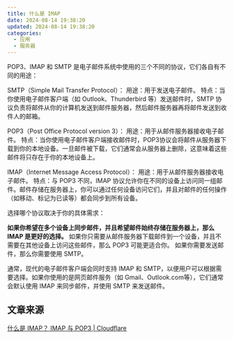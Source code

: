 ```yaml
---
title: 什么是 IMAP
date: 2024-08-14 19:38:20
updated: 2024-08-14 19:38:20
categories:
  - 应用
  - 服务器
---
```


POP3、IMAP 和 SMTP 是电子邮件系统中使用的三个不同的协议，它们各自有不同的用途：

SMTP（Simple Mail Transfer Protocol）：
用途：用于发送电子邮件。
特点：当你使用电子邮件客户端（如 Outlook、Thunderbird 等）发送邮件时，SMTP 协议负责将邮件从你的计算机发送到邮件服务器，然后邮件服务器再将邮件发送到收件人的邮箱。
<!-- more -->

POP3（Post Office Protocol version 3）：
用途：用于从邮件服务器接收电子邮件。
特点：当你使用电子邮件客户端接收邮件时，POP3协议会将邮件从服务器下载到你的本地设备。一旦邮件被下载，它们通常会从服务器上删除，这意味着这些邮件将只存在于你的本地设备上。

IMAP（Internet Message Access Protocol）：
用途：用于从邮件服务器接收电子邮件。
特点：与 POP3 不同，IMAP 协议允许你在不同的设备上访问同一组邮件。邮件存储在服务器上，你可以通过任何设备访问它们，并且对邮件的任何操作（如移动、标记为已读等）都会同步到所有设备。

选择哪个协议取决于你的具体需求：

**如果你希望在多个设备上同步邮件，并且希望邮件始终存储在服务器上，那么 IMAP 是更好的选择。**
如果你只需要从邮件服务器下载邮件到一个设备，并且不需要在其他设备上访问这些邮件，那么 POP3 可能更适合你。
如果你需要发送邮件，那么你需要使用 SMTP。

通常，现代的电子邮件客户端会同时支持 IMAP 和 SMTP，以便用户可以根据需要选择。如果你使用的是网页邮件服务（如 Gmail、Outlook.com等），它们通常会默认使用 IMAP 来同步邮件，并使用 SMTP 来发送邮件。

## 文章来源

[什么是 IMAP？ IMAP 与 POP3 | Cloudflare](https://www.cloudflare-cn.com/learning/email-security/what-is-imap/)
